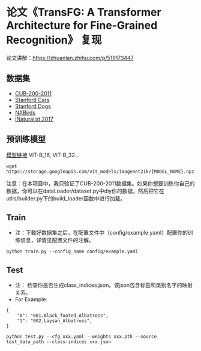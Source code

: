 # 论文《TransFG: A Transformer Architecture for Fine-Grained Recognition》 复现

论文讲解：https://zhuanlan.zhihu.com/p/519173447
## 数据集
- [CUB-200-2011](http://www.vision.caltech.edu/datasets/cub_200_2011/)
- [Stanford Cars](https://ai.stanford.edu/~jkrause/cars/car_dataset.html)
- [Stanford Dogs](http://vision.stanford.edu/aditya86/ImageNetDogs/)
- [NABirds](https://dl.allaboutbirds.org/nabirds)
- [iNaturalist 2017](https://github.com/visipedia/inat_comp/tree/master/2017)

## 预训练模型
[模型链接](https://console.cloud.google.com/storage/browser/vit_models) ViT-B_16, ViT-B_32...
```
wget https://storage.googleapis.com/vit_models/imagenet21k/{MODEL_NAME}.npz
```

注意：在本项目中，我只验证了CUB-200-2011数据集。如果你想要训练你自己的数据，你可以在dataLoader/dataset.py中diy你的数据，然后把它在utils/builder.py下的build_loader函数中进行加载。

## Train
- 注：下载好数据集之后，在配置文件中（config/example.yaml）配置你的训练信息，详情见配置文件的注解。

```
python train.py --config_name config/example.yaml
```

## Test
- 注： 检查你是否生成class_indices.json。该json包含标签和类别名字的映射关系。
- For Example:
```
{
    "0": "001.Black_footed_Albatross",
    "1": "002.Laysan_Albatross",
}
```

```
python test.py --cfg xxx.yaml --weights xxx.pth --source test_data_path --class-indices xxx.json
```